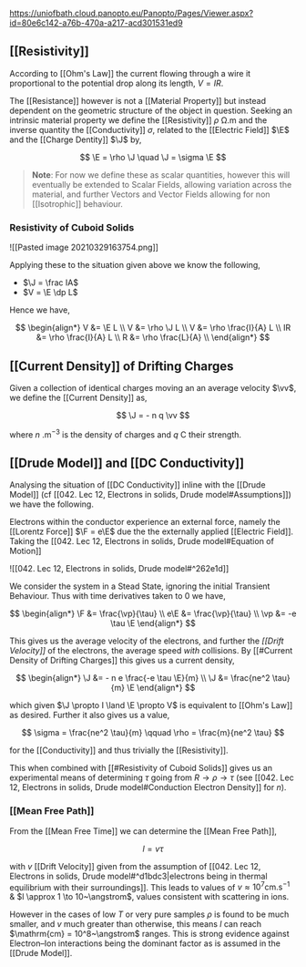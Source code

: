 https://uniofbath.cloud.panopto.eu/Panopto/Pages/Viewer.aspx?id=80e6c142-a76b-470a-a217-acd301531ed9

## [[Resistivity]]

 According to [[Ohm's Law]] the current flowing through a wire it proportional to the potential drop along its length, $V = IR$.
 
The [[Resistance]] however is not a [[Material Property]] but instead dependent on the geometric structure of the object in question. Seeking an intrinsic material property we define the [[Resistivity]] $\rho~\mathrm{\Omega.m}$ and the inverse quantity the [[Conductivity]]  $\sigma$, related to the [[Electric Field]] $\E$ and the [[Charge Dentity]] $\J$ by,

$$
\E = \rho \J \quad \J = \sigma \E
$$

> **Note**: For now we define these as scalar quantities, however this will eventually be extended to Scalar Fields, allowing variation across the material, and further Vectors and Vector Fields allowing for non [[Isotrophic]] behaviour.

### Resistivity of Cuboid Solids

![[Pasted image 20210329163754.png]]

Applying these to the situation given above we know the following,

- $\J = \frac IA$
- $V = \E \dp L$

Hence we have, 

$$
\begin{align*}
V &= \E L \\
V &= \rho \J L \\
V &= \rho \frac{I}{A} L \\
IR &= \rho \frac{I}{A} L \\
R &= \rho \frac{L}{A} \\
\end{align*}
$$

## [[Current Density]] of Drifting Charges

Given a collection of identical charges moving an an average velocity $\vv$, we define the [[Current Density]] as,

$$
\J = - n q \vv
$$

where $n~\mathrm{.m^{-3}}$ is the density of charges and $q~\mathrm{C}$ their strength.

## [[Drude Model]] and [[DC Conductivity]]

Analysing the situation of [[DC Conductivity]] inline with the [[Drude Model]] (cf [[042. Lec 12, Electrons in solids, Drude model#Assumptions]]) we have the following.

Electrons within the conductor experience an external force, namely the [[Lorentz Force]] $\F = e\E$ due the the externally applied [[Electric Field]]. Taking the [[042. Lec 12, Electrons in solids, Drude model#Equation of Motion]]

![[042. Lec 12, Electrons in solids, Drude model#^262e1d]]

We consider the system in a Stead State, ignoring the initial Transient Behaviour. Thus with time derivatives taken to $0$ we have,


$$
\begin{align*}
\F &= \frac{\vp}{\tau} \\
e\E &= \frac{\vp}{\tau} \\
\vp &= -e \tau \E
\end{align*}
$$

This gives us the average velocity of the electrons, and further the *[[Drift Velocity]]* of the electrons, the average speed *with* collisions. By [[#Current Density of Drifting Charges]] this gives us a current density,

$$
\begin{align*}
\J &= - n e \frac{-e \tau \E}{m} \\
\J &= \frac{ne^2 \tau}{m} \E
\end{align*}
$$

which given $\J \propto I \land \E \propto V$ is equivalent to [[Ohm's Law]] as desired. Further it also gives us a value,

$$
\sigma = \frac{ne^2 \tau}{m} \qquad \rho = \frac{m}{ne^2 \tau}
$$

for the [[Conductivity]] and thus trivially the [[Resistivity]].

This when combined with [[#Resistivity of Cuboid Solids]] gives us an experimental means of determining $\tau$ going from $R \to \rho \to \tau$ (see [[042. Lec 12, Electrons in solids, Drude model#Conduction Electron Density]] for $n$).

### [[Mean Free Path]]

From the [[Mean Free Time]] we can determine the [[Mean Free Path]],

$$
l = v \tau
$$


with $v$ [[Drift Velocity]] given from the assumption of [[042. Lec 12, Electrons in solids, Drude model#^d1bdc3|electrons being in thermal equilibrium with their surroundings]]. This leads to values of $v \approx 10^7 \mathrm{cm.s^{-1}}$ & $l \approx 1 \to 10~\angstrom$, values consistent with scattering in ions.

However in the cases of low $T$ or very pure samples $\rho$ is found to be much smaller, and $v$ much greater than otherwise, this means $l$ can reach $\mathrm{cm} = 10^8~\angstrom$ ranges. This is strong evidence against Electron–Ion interactions being the dominant factor as is assumed in the [[Drude Model]].